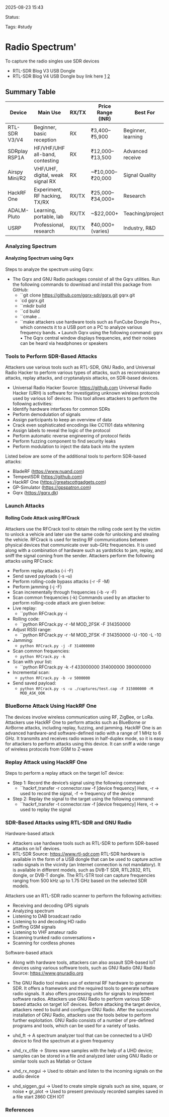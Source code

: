 2025-08-23 15:43

Status:

Tags: #study 

# Radio Spectrum'

To capture the radio singles use SDR devices 
- RTL-SDR Blog V3 USB Dongle  
- RTL-SDR Blog V4 USB Dongle
buy link here [1](https://www.fabtolab.com/rtl-sdr-blog-v4-r828d-rtl2832u-1ppm-tcxo-sma-software-defined-radio-dongle-only) [2](https://www.indiamart.com/proddetail/software-defined-radio-rtl-sdr-v3-usb-dongle-22254853297.html)
## **Summary Table**

| Device         | Main Use                         | RX/TX | Price Range (INR) | Best For           |
| -------------- | -------------------------------- | ----- | ----------------- | ------------------ |
| RTL-SDR V3/V4  | Beginner, basic reception        | RX    | ₹3,400–₹5,900     | Beginner, learning |
| SDRplay RSP1A  | HF/VHF/UHF all-band, contesting  | RX    | ₹12,000–₹13,500   | Advanced receive   |
| Airspy Mini/R2 | VHF/UHF, digital, weak signal RX | RX    | ~₹10,000–₹20,000  | Signal Quality     |
| HackRF One     | Experiment, RF hacking, TX/RX    | RX/TX | ₹25,000–₹34,000+  | Research           |
| ADALM-Pluto    | Learning, portable, lab          | RX/TX | ~$22,000+         | Teaching/projects  |
| USRP           | Professional, research           | RX/TX | ₹40,000+ (varies) | Industry, R&D      |
### Analyzing Spectrum 
#### Analyzing Spectrum using Gqrx
Steps to analyze the spectrum using Gqrx: 
- The Gqrx and GNU Radio packages consist of all the Gqrx utilities. Run the following commands to download and install this package from GitHub: 
	- ``git clone https://github.com/gqrx-sdr/gqrx.git gqrx.git 
	- `cd gqrx.git
	- ``mkdir build 
	- ``cd build 
	- ``cmake ..
	- ``make
attackers use hardware tools such as FunCube Dongle Pro+, which connects it to a USB port on a PC to analyze various frequency bands.
▪ Launch Gqrx using the following command: gqrx
▪ The Gqrx central window displays frequencies, and their noises can be heard via headphones or speakers

### Tools to Perform SDR-Based Attacks
Attackers use various tools such as RTL-SDR, GNU Radio, and Universal Radio Hacker to perform various types of attacks, such as reconnaissance attacks, replay attacks, and cryptanalysis attacks, on SDR-based devices. 
- Universal Radio Hacker
	Source: https://github.com
Universal Radio Hacker (URH) is software for investigating unknown wireless protocols used by various IoT devices. This tool allows attackers to perform the following activities:
-  Identify hardware interfaces for common SDRs
- Perform demodulation of signals 
- Assign participants to keep an overview of data 
- Crack even sophisticated encodings like CC1101 data whitening 
- Assign labels to reveal the logic of the protocol 
- Perform automatic reverse engineering of protocol fields 
- Perform fuzzing component to find security leaks 
- Perform modulation to inject the data back into the system

Listed below are some of the additional tools to perform SDR-based attacks: 
- BladeRF (https://www.nuand.com) 
- TempestSDR (https://github.com) 
- HackRF One (https://greatscottgadgets.com) 
- GP-Simulator (https://gpspatron.com) 
- Gqrx (https://gqrx.dk)

### Launch Attacks

#### Rolling Code Attack using RFCrack
Attackers use the RFCrack tool to obtain the rolling code sent by the victim to unlock a vehicle and later use the same code for unlocking and stealing the vehicle. RFCrack is used for testing RF communications between physical devices that communicate over sub-GHz frequencies. It is used along with a combination of hardware such as yardsticks to jam, replay, and sniff the signal coming from the sender. 
Attackers perform the following attacks using RFCrack: 
- Perform replay attacks (-i -F) 
- Send saved payloads (-s –u) 
- Perform rolling-code bypass attacks (-r -F -M) 
- Perform jamming (-j -F) 
- Scan incrementally through frequencies (-b -v -F) 
- Scan common frequencies (-k)
Commands used by an attacker to perform rolling-code attack are given below: 
- Live replay:
	- ``python RFCrack.py -i
- Rolling code: 
	- ``python RFCrack.py -r -M MOD_2FSK -F 314350000
- Adjust RSSI range:
	- ``python RFCrack.py -r -M MOD_2FSK -F 314350000 -U -100 -L -10
- Jamming:
	- ``python RFCrack.py -j -F 314000000``
- Scan common frequencies:
	- ``python RFCrack.py -k``
- Scan with your list:
	- ``python RFCrack.py -k -f 433000000 314000000 390000000
- Incremental scan:
	- ``python RFCrack.py -b -v 5000000``
- Send saved payload:
	- ``python RFCrack.py -s -u ./captures/test.cap -F 315000000 -M MOD_ASK_OOK``
### BlueBorne Attack Using HackRF One
The devices involve wireless communication using RF, ZigBee, or LoRa. Attackers use HackRF One to perform attacks such as BlueBorne or AirBorne attacks, including replay, fuzzing, and jamming. HackRF One is an advanced hardware-and software-defined radio with a range of 1 MHz to 6 GHz. It transmits and receives radio waves in half-duplex mode, so it is easy for attackers to perform attacks using this device. It can sniff a wide range of wireless protocols from GSM to Z-wave

### Replay Attack using HackRF One
Steps to perform a replay attack on the target IoT device:
- Step 1: Record the device’s signal using the following command:
	- ``hackrf_transfer -r connector.raw -f [device frequency] Here, -r → used to record the signal, -f → frequency of the device
-  Step 2: Replay the signal to the target using the following command: 
	- ``hackrf_transfer -t connector.raw -f [device frequency] Here, -t → used to replay the signal

### SDR-Based Attacks using RTL-SDR and GNU Radio
  Hardware-based attack
- Attackers use hardware tools such as RTL-SDR to perform SDR-based attacks on IoT devices. 
-  RTL-SDR Source:
https://www.rtl-sdr.com 
RTL-SDR hardware is available in the form of a USB dongle that can be used to capture active radio signals in the vicinity (an Internet connection is not mandatory). It is available in different models, such as DVB-T SDR, RTL2832, RTL dongle, or DVB-T dongle. The RTL-STR tool can capture frequencies ranging from 500 kHz up to 1.75 GHz based on the selected SDR models.

Attackers use an RTL-SDR radio scanner to perform the following activities: 
- Receiving and decoding GPS signals 
- Analyzing spectrum 
- Listening to DAB broadcast radio 
- Listening to and decoding HD radio 
- Sniffing GSM signals 
- Listening to VHF amateur radio 
- Scanning trunked radio conversations •
- Scanning for cordless phones

 Software-based attack
- Along with hardware tools, attackers can also assault SDR-based IoT devices using various software tools, such as GNU Radio
 GNU Radio Source:
https://www.gnuradio.org

- The GNU Radio tool makes use of external RF hardware to generate SDR. It offers a framework and the required tools to generate software radio signals. It also offers processing units for signals to implement software radios. Attackers use GNU Radio to perform various SDR-based attacks on target IoT devices. Before attacking the target device, attackers need to build and configure GNU Radio. After the successful installation of GNU Radio, attackers use the tools below to perform further exploitation. GNU Radio consists of a number of pre-defined programs and tools, which can be used for a variety of tasks. 
- uhd_ft → A spectrum analyzer tool that can be connected to a UHD device to find the spectrum at a given frequency
- uhd_rx_cfile → Stores wave samples with the help of a UHD device; samples can be stored in a file and analyzed later using GNU Radio or similar tools such as Matlab or Octave
- uhd_rx_nogui → Used to obtain and listen to the incoming signals on the audio device
-  uhd_siggen_gui → Used to create simple signals such as sine, square, or noise • gr_plot → Used to present previously recorded samples saved in a file
start 2860 CEH IOT 

### References
